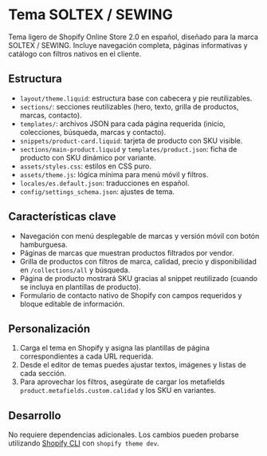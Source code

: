 # Tema SOLTEX / SEWING

Tema ligero de Shopify Online Store 2.0 en español, diseñado para la marca SOLTEX / SEWING. Incluye navegación completa, páginas informativas y catálogo con filtros nativos en el cliente.

## Estructura
- `layout/theme.liquid`: estructura base con cabecera y pie reutilizables.
- `sections/`: secciones reutilizables (hero, texto, grilla de productos, marcas, contacto).
- `templates/`: archivos JSON para cada página requerida (inicio, colecciones, búsqueda, marcas y contacto).
- `snippets/product-card.liquid`: tarjeta de producto con SKU visible.
- `sections/main-product.liquid` y `templates/product.json`: ficha de producto con SKU dinámico por variante.
- `assets/styles.css`: estilos en CSS puro.
- `assets/theme.js`: lógica mínima para menú móvil y filtros.
- `locales/es.default.json`: traducciones en español.
- `config/settings_schema.json`: ajustes de tema.

## Características clave
- Navegación con menú desplegable de marcas y versión móvil con botón hamburguesa.
- Páginas de marcas que muestran productos filtrados por vendor.
- Grilla de productos con filtros de marca, calidad, precio y disponibilidad en `/collections/all` y búsqueda.
- Página de producto mostrará SKU gracias al snippet reutilizado (cuando se incluya en plantillas de producto).
- Formulario de contacto nativo de Shopify con campos requeridos y bloque editable de información.

## Personalización
1. Carga el tema en Shopify y asigna las plantillas de página correspondientes a cada URL requerida.
2. Desde el editor de temas puedes ajustar textos, imágenes y listas de cada sección.
3. Para aprovechar los filtros, asegúrate de cargar los metafields `product.metafields.custom.calidad` y los SKU en variantes.

## Desarrollo
No requiere dependencias adicionales. Los cambios pueden probarse utilizando [Shopify CLI](https://shopify.dev/docs/themes/tools/cli) con `shopify theme dev`.
